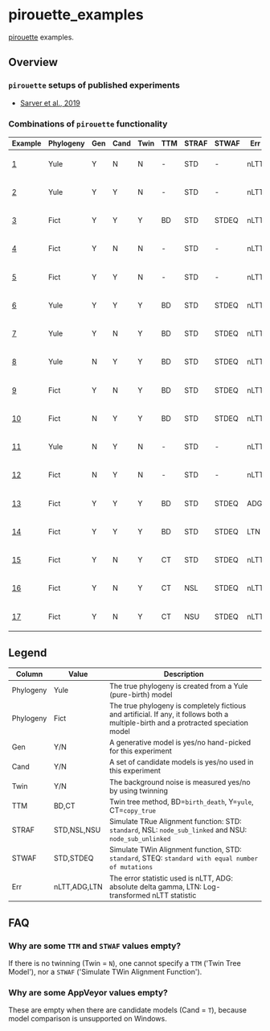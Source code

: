 # pirouette_examples

[pirouette](https://github.com/richelbilderbeek/pirouette) examples.

## Overview

### `pirouette` setups of published experiments

 * [Sarver et al., 2019](https://github.com/richelbilderbeek/pirouette_example_sarver_at_al_2019)

### Combinations of `pirouette` functionality

Example                                                       |Phylogeny|Gen|Cand|Twin|TTM|STRAF|STWAF|Err |[![Travis CI logo](pics/TravisCI.png)](https://travis-ci.org)                                                                                                 |[![AppVeyor logo](pics/AppVeyor.png)](https://www.appveyor.com)
--------------------------------------------------------------|---------|---|----|----|---|-----|-----|----|--------------------------------------------------------------------------------------------------------------------------------------------------------------|------------------------------------------------------------------------------------------------------------------------------------------------------------------------------------------
[ 1](https://github.com/richelbilderbeek/pirouette_example_1 )|Yule     |Y  |N   |N   | - |STD  | -   |nLTT|[![Build Status](https://travis-ci.org/richelbilderbeek/pirouette_example_1.svg?branch=master )](https://travis-ci.org/richelbilderbeek/pirouette_example_1 ) |[![Build status](https://ci.appveyor.com/api/projects/status/hk3klir60f660sq6/branch/master?svg=true)](https://ci.appveyor.com/project/richelbilderbeek/pirouette-example-1/branch/master)
[ 2](https://github.com/richelbilderbeek/pirouette_example_2 )|Yule     |Y  |Y   |N   | - |STD  | -   |nLTT|[![Build Status](https://travis-ci.org/richelbilderbeek/pirouette_example_2.svg?branch=master )](https://travis-ci.org/richelbilderbeek/pirouette_example_2 ) | -
[ 3](https://github.com/richelbilderbeek/pirouette_example_3 )|Fict     |Y  |Y   |Y   |BD |STD  |STDEQ|nLTT|[![Build Status](https://travis-ci.org/richelbilderbeek/pirouette_example_3.svg?branch=master )](https://travis-ci.org/richelbilderbeek/pirouette_example_3 ) | -
[ 4](https://github.com/richelbilderbeek/pirouette_example_4 )|Fict     |Y  |N   |N   | - |STD  | -   |nLTT|[![Build Status](https://travis-ci.org/richelbilderbeek/pirouette_example_4.svg?branch=master )](https://travis-ci.org/richelbilderbeek/pirouette_example_4 ) |[![Build status](https://ci.appveyor.com/api/projects/status/61jt55rne9dcvl6l/branch/master?svg=true)](https://ci.appveyor.com/project/richelbilderbeek/pirouette-example-4/branch/master)
[ 5](https://github.com/richelbilderbeek/pirouette_example_5 )|Fict     |Y  |Y   |N   | - |STD  | -   |nLTT|[![Build Status](https://travis-ci.org/richelbilderbeek/pirouette_example_5.svg?branch=master )](https://travis-ci.org/richelbilderbeek/pirouette_example_5 ) | -
[ 6](https://github.com/richelbilderbeek/pirouette_example_6 )|Yule     |Y  |Y   |Y   |BD |STD  |STDEQ|nLTT|[![Build Status](https://travis-ci.org/richelbilderbeek/pirouette_example_6.svg?branch=master )](https://travis-ci.org/richelbilderbeek/pirouette_example_6 ) | -
[ 7](https://github.com/richelbilderbeek/pirouette_example_7 )|Yule     |Y  |N   |Y   |BD |STD  |STDEQ|nLTT|[![Build Status](https://travis-ci.org/richelbilderbeek/pirouette_example_7.svg?branch=master )](https://travis-ci.org/richelbilderbeek/pirouette_example_7 ) |[![Build status](https://ci.appveyor.com/api/projects/status/dcxvl5ls3d6404iy/branch/master?svg=true)](https://ci.appveyor.com/project/richelbilderbeek/pirouette-example-7/branch/master)
[ 8](https://github.com/richelbilderbeek/pirouette_example_8 )|Yule     |N  |Y   |Y   |BD |STD  |STDEQ|nLTT|[![Build Status](https://travis-ci.org/richelbilderbeek/pirouette_example_8.svg?branch=master )](https://travis-ci.org/richelbilderbeek/pirouette_example_8 ) | -
[ 9](https://github.com/richelbilderbeek/pirouette_example_9 )|Fict     |Y  |N   |Y   |BD |STD  |STDEQ|nLTT|[![Build Status](https://travis-ci.org/richelbilderbeek/pirouette_example_9.svg?branch=master )](https://travis-ci.org/richelbilderbeek/pirouette_example_9 ) |[![Build status](https://ci.appveyor.com/api/projects/status/gv8r7yjbyvcbeybm/branch/master?svg=true)](https://ci.appveyor.com/project/richelbilderbeek/pirouette-example-9/branch/master)
[10](https://github.com/richelbilderbeek/pirouette_example_10)|Fict     |N  |Y   |Y   |BD |STD  |STDEQ|nLTT|[![Build Status](https://travis-ci.org/richelbilderbeek/pirouette_example_10.svg?branch=master)](https://travis-ci.org/richelbilderbeek/pirouette_example_10) | -
[11](https://github.com/richelbilderbeek/pirouette_example_11)|Yule     |N  |Y   |N   | - |STD  | -   |nLTT|[![Build Status](https://travis-ci.org/richelbilderbeek/pirouette_example_11.svg?branch=master)](https://travis-ci.org/richelbilderbeek/pirouette_example_11) | -
[12](https://github.com/richelbilderbeek/pirouette_example_12)|Fict     |N  |Y   |N   | - |STD  | -   |nLTT|[![Build Status](https://travis-ci.org/richelbilderbeek/pirouette_example_12.svg?branch=master)](https://travis-ci.org/richelbilderbeek/pirouette_example_12) | -
[13](https://github.com/richelbilderbeek/pirouette_example_13)|Fict     |Y  |Y   |Y   |BD |STD  |STDEQ|ADG |[![Build Status](https://travis-ci.org/richelbilderbeek/pirouette_example_13.svg?branch=master )](https://travis-ci.org/richelbilderbeek/pirouette_example_13)| -
[14](https://github.com/richelbilderbeek/pirouette_example_14)|Fict     |Y  |Y   |Y   |BD |STD  |STDEQ|LTN |[![Build Status](https://travis-ci.org/richelbilderbeek/pirouette_example_14.svg?branch=master )](https://travis-ci.org/richelbilderbeek/pirouette_example_14)| -
[15](https://github.com/richelbilderbeek/pirouette_example_15)|Fict     |Y  |N   |Y   |CT |STD  |STDEQ|nLTT|[![Build Status](https://travis-ci.org/richelbilderbeek/pirouette_example_15.svg?branch=master )](https://travis-ci.org/richelbilderbeek/pirouette_example_15)|[![Build status](https://ci.appveyor.com/api/projects/status/ver1sfwm1xyllwv7/branch/master?svg=true)](https://ci.appveyor.com/project/richelbilderbeek/pirouette-example-15/branch/master)
[16](https://github.com/richelbilderbeek/pirouette_example_16)|Fict     |Y  |N   |Y   |CT |NSL  |STDEQ|nLTT|[![Build Status](https://travis-ci.org/richelbilderbeek/pirouette_example_16.svg?branch=master )](https://travis-ci.org/richelbilderbeek/pirouette_example_16)|[![Build status](https://ci.appveyor.com/api/projects/status/3nvk5jt46lakbax5/branch/master?svg=true)](https://ci.appveyor.com/project/richelbilderbeek/pirouette-example-16/branch/master)
[17](https://github.com/richelbilderbeek/pirouette_example_17)|Fict     |Y  |N   |Y   |CT |NSU  |STDEQ|nLTT|[![Build Status](https://travis-ci.org/richelbilderbeek/pirouette_example_17.svg?branch=master )](https://travis-ci.org/richelbilderbeek/pirouette_example_17)|[![Build status](https://ci.appveyor.com/api/projects/status/i6i4ptib5jb30mml/branch/master?svg=true)](https://ci.appveyor.com/project/richelbilderbeek/pirouette-example-17/branch/master)

 
## Legend

Column    |Value       |Description
----------|------------|---------------------------------------------------------------------------------------------------------------------
Phylogeny |Yule        |The true phylogeny is created from a Yule (pure-birth) model
Phylogeny |Fict        |The true phylogeny is completely fictious and artificial. If any, it follows both a multiple-birth and a protracted speciation model
Gen       |Y/N         |A generative model is yes/no hand-picked for this experiment
Cand      |Y/N         |A set of candidate models is yes/no used in this experiment
Twin      |Y/N         |The background noise is measured yes/no by using twinning
TTM       |BD,CT       |Twin tree method, BD=`birth_death`, Y=`yule`, CT=`copy_true`
STRAF     |STD,NSL,NSU |Simulate TRue Alignment function: STD: `standard`, NSL: `node_sub_linked` and NSU: `node_sub_unlinked`
STWAF     |STD,STDEQ   |Simulate TWin Alignment function, STD: `standard`, STEQ: `standard with equal number of mutations`
Err       |nLTT,ADG,LTN|The error statistic used is nLTT, ADG: absolute delta gamma, LTN: Log-transformed nLTT statistic

## FAQ

### Why are some `TTM` and `STWAF` values empty?

If there is no twinning (Twin = `N`), one cannot specify a `TTM` ('Twin Tree Model'),
nor a `STWAF` ('Simulate TWin Alignment Function').

### Why are some AppVeyor values empty?

These are empty when there are candidate models (Cand = `T`),
because model comparison is unsupported on Windows.

